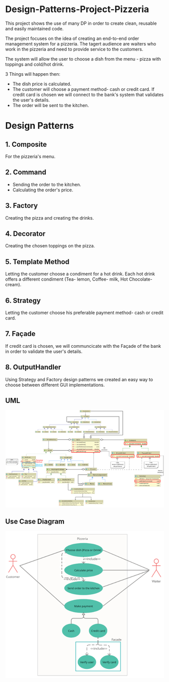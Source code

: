 # Design-Patterns-Project-Pizzeria
This project shows the use of many DP in order to create clean, reusable and easily maintained code.

The project focuses on the idea of creating an end-to-end order management system for a pizzeria.
The tagert audience are waiters who work in the pizzeria and need to provide service to the customers.

The system will allow the user to choose a dish from the menu - pizza with toppings and cold/hot drink.

3 Things will happen then:

- The dish price is calculated.
- The customer will choose a payment method- cash or credit card. If credit card is chosen we will connect to the bank's system that validates the user's details.
- The order will be sent to the kitchen.

# Design Patterns

## 1. Composite
For the pizzeria's menu.


## 2. Command
- Sending the order to the kitchen.
- Calculating the order's price.


## 3. Factory
Creating the pizza and creating the drinks.


## 4. Decorator
Creating the chosen toppings on the pizza.


## 5. Template Method
Letting the customer choose a condiment for a hot drink.
Each hot drink offers a different condiment (Tea- lemon, Coffee- milk, Hot Chocolate- cream).


## 6. Strategy
Letting the customer choose his preferable payment method- cash or credit card.


## 7. Façade
If credit card is chosen, we will communcicate with the Façade of the bank in order to validate the user's details.

## 8. OutputHandler
Using Strategy and Factory design patterns we created an easy way to choose between different GUI implementations.


## UML
![](uml.png)


## Use Case Diagram
![](usecase.png)
